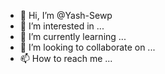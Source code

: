 - 👋 Hi, I’m @Yash-Sewp
- 👀 I’m interested in ...
- 🌱 I’m currently learning ...
- 💞️ I’m looking to collaborate on ...
- 📫 How to reach me ...

<!---
Yash-Sewp/Yash-Sewp is a ✨ special ✨ repository because its `README.md` (this file) appears on your GitHub profile.
You can click the Preview link to take a look at your changes.
--->
